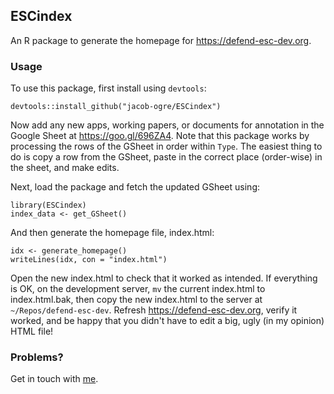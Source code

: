 ## ESCindex

An R package to generate the homepage for https://defend-esc-dev.org.

### Usage

To use this package, first install using `devtools`:

    devtools::install_github("jacob-ogre/ESCindex")
    
Now add any new apps, working papers, or documents for annotation in the Google 
Sheet at https://goo.gl/696ZA4. Note that this package works by processing the 
rows of the GSheet in order within `Type`. The easiest thing to do is copy a 
row from the GSheet, paste in the correct place (order-wise) in the sheet, and 
make edits.

Next, load the package and fetch the updated GSheet using:

    library(ESCindex)
    index_data <- get_GSheet()
    
And then generate the homepage file, index.html:

    idx <- generate_homepage()
    writeLines(idx, con = "index.html")
    
Open the new index.html to check that it worked as intended. If everything is OK,
on the development server, `mv` the current index.html to index.html.bak, then
copy the new index.html to the server at `~/Repos/defend-esc-dev`. Refresh
https://defend-esc-dev.org, verify it worked, and be happy that you didn't have
to edit a big, ugly (in my opinion) HTML file!

### Problems?

Get in touch with [me](mailto:jmalcom@defenders.org).



